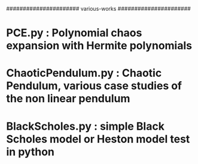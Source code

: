 ###################### various-works ######################

# PCE.py : Polynomial chaos expansion with Hermite polynomials

# ChaoticPendulum.py : Chaotic Pendulum, various case studies of the non linear pendulum

# BlackScholes.py : simple Black Scholes model or Heston model test in python 
